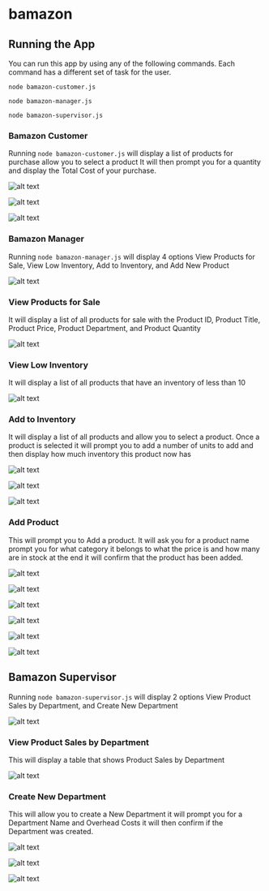 # bamazon

## Running the App

You can run this app by using any of the following commands. Each command has a different set of task for the user.

```
node bamazon-customer.js
```

```
node bamazon-manager.js
```

```
node bamazon-supervisor.js
```

### Bamazon Customer

Running `node bamazon-customer.js` will display a list of products for purchase allow you to select a product It will then prompt you for a quantity and display the Total Cost of your purchase.

![alt text](screenshots/customer/customer-screenshot-1.jpg "Screenshot Products for Purchase")

![alt text](screenshots/customer/customer-screenshot-2.jpg "Screenshot Quantity")

![alt text](screenshots/customer/customer-screenshot-3.jpg "Screenshot Total Cost of Purchase")

### Bamazon Manager

Running `node bamazon-manager.js` will display 4 options View Products for Sale, View Low Inventory, Add to Inventory, and Add New Product

![alt text](screenshots/manager/manager-screenshot-task.jpg "Screenshot Manager Task")

### View Products for Sale

It will display a list of all products for sale with the Product ID, Product Title, Product Price, Product Department, and Product Quantity

![alt text](screenshots/manager/for-sale/manager-screenshot-1.jpg "Screenshot Products for Sale")

### View Low Inventory

It will display a list of all products that have an inventory of less than 10

![alt text](screenshots/manager/low-inventory/manager-screenshot-1.jpg "Screenshot Products Low Inventory")

### Add to Inventory

It will display a list of all products and allow you to select a product. Once a product is selected it will prompt you to add a number of units to add and then display how much inventory this product now has

![alt text](screenshots/manager/add-inventory/manager-screenshot-1.jpg "Screenshot Select Product")

![alt text](screenshots/manager/add-inventory/manager-screenshot-2.jpg "Screenshot Units to add")

![alt text](screenshots/manager/add-inventory/manager-screenshot-3.jpg "Screenshot Total Inventory")

### Add Product

This will prompt you to Add a product. It will ask you for a product name prompt you for what category it belongs to what the price is and how many are in stock at the end it will confirm that the product has been added.

![alt text](screenshots/manager/add-product/manager-screenshot-1.jpg "Screenshot Product Name")

![alt text](screenshots/manager/add-product/manager-screenshot-2.jpg "Screenshot Product Name")

![alt text](screenshots/manager/add-product/manager-screenshot-3.jpg "Screenshot Product Category")

![alt text](screenshots/manager/add-product/manager-screenshot-4.jpg "Screenshot Product Price")

![alt text](screenshots/manager/add-product/manager-screenshot-5.jpg "Screenshot Product Stock")

![alt text](screenshots/manager/add-product/manager-screenshot-6.jpg "Screenshot Product Added")

## Bamazon Supervisor

Running `node bamazon-supervisor.js` will display 2 options View Product Sales by Department, and Create New Department

![alt text](screenshots/supervisor/supervisor-screenshot-task.jpg "Screenshot Supervisor Task")

### View Product Sales by Department

This will display a table that shows Product Sales by Department

![alt text](screenshots/supervisor/sales-department/supervisor-screenshot-1.jpg "Screenshot Sales by Department")


### Create New Department

This will allow you to create a New Department it will prompt you for a Department Name and Overhead Costs it will then confirm if the Department was created.

![alt text](screenshots/supervisor/create-department/supervisor-screenshot-1.jpg "Screenshot Create New Department")

![alt text](screenshots/supervisor/create-department/supervisor-screenshot-2.jpg "Screenshot Department Overhead Costs")

![alt text](screenshots/supervisor/create-department/supervisor-screenshot-3.jpg "Screenshot Confirm New Department")